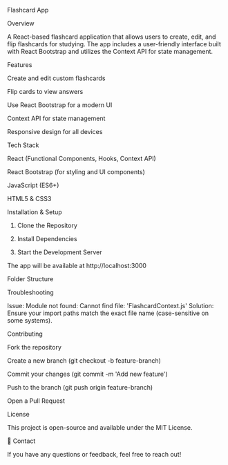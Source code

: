 Flashcard App

Overview

A React-based flashcard application that allows users to create, edit, and flip flashcards for studying. The app includes a user-friendly interface built with React Bootstrap and utilizes the Context API for state management.

Features

Create and edit custom flashcards

Flip cards to view answers

Use React Bootstrap for a modern UI

Context API for state management

Responsive design for all devices

Tech Stack

React (Functional Components, Hooks, Context API)

React Bootstrap (for styling and UI components)

JavaScript (ES6+)

HTML5 & CSS3

Installation & Setup

1. Clone the Repository

2. Install Dependencies

3. Start the Development Server

The app will be available at http://localhost:3000

Folder Structure

Troubleshooting

Issue: Module not found: Cannot find file: 'FlashcardContext.js'
Solution: Ensure your import paths match the exact file name (case-sensitive on some systems).

Contributing

Fork the repository

Create a new branch (git checkout -b feature-branch)

Commit your changes (git commit -m 'Add new feature')

Push to the branch (git push origin feature-branch)

Open a Pull Request

License

This project is open-source and available under the MIT License.

📧 Contact

If you have any questions or feedback, feel free to reach out!

